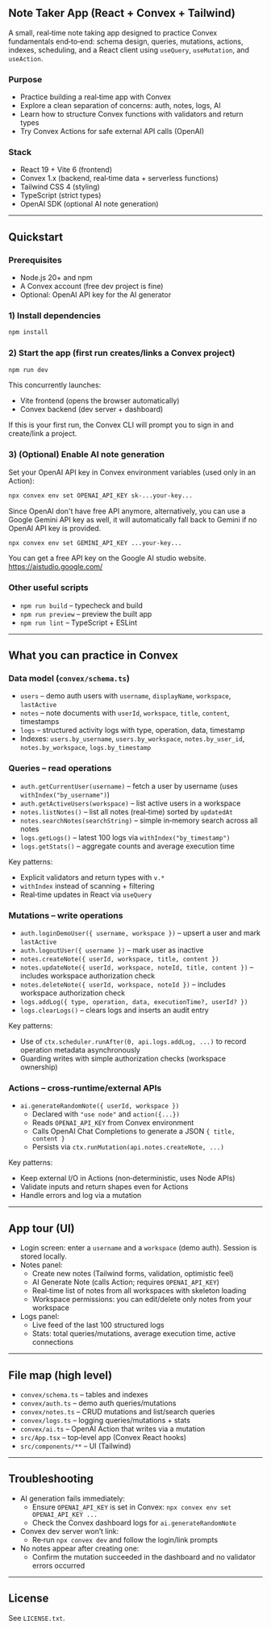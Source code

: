 ## Note Taker App (React + Convex + Tailwind)

A small, real‑time note taking app designed to practice Convex fundamentals end‑to‑end: schema design, queries, mutations, actions, indexes, scheduling, and a React client using `useQuery`, `useMutation`, and `useAction`.

### Purpose

- Practice building a real‑time app with Convex
- Explore a clean separation of concerns: auth, notes, logs, AI
- Learn how to structure Convex functions with validators and return types
- Try Convex Actions for safe external API calls (OpenAI)

### Stack

- React 19 + Vite 6 (frontend)
- Convex 1.x (backend, real‑time data + serverless functions)
- Tailwind CSS 4 (styling)
- TypeScript (strict types)
- OpenAI SDK (optional AI note generation)

---

## Quickstart

### Prerequisites

- Node.js 20+ and npm
- A Convex account (free dev project is fine)
- Optional: OpenAI API key for the AI generator

### 1) Install dependencies

```bash
npm install
```

### 2) Start the app (first run creates/links a Convex project)

```bash
npm run dev
```

This concurrently launches:

- Vite frontend (opens the browser automatically)
- Convex backend (dev server + dashboard)

If this is your first run, the Convex CLI will prompt you to sign in and create/link a project.

### 3) (Optional) Enable AI note generation

Set your OpenAI API key in Convex environment variables (used only in an Action):

```bash
npx convex env set OPENAI_API_KEY sk-...your-key...
```

Since OpenAI don't have free API anymore, alternatively, you can use a Google Gemini API key as well, it will automatically fall back to Gemini if no OpenAI API key is provided.

```bash
npx convex env set GEMINI_API_KEY ...your-key...
```

You can get a free API key on the Google AI studio website.
https://aistudio.google.com/


### Other useful scripts

- `npm run build` – typecheck and build
- `npm run preview` – preview the built app
- `npm run lint` – TypeScript + ESLint

---

## What you can practice in Convex

### Data model (`convex/schema.ts`)

- `users` – demo auth users with `username`, `displayName`, `workspace`, `lastActive`
- `notes` – note documents with `userId`, `workspace`, `title`, `content`, timestamps
- `logs` – structured activity logs with type, operation, data, timestamp
- Indexes: `users.by_username`, `users.by_workspace`, `notes.by_user_id`, `notes.by_workspace`, `logs.by_timestamp`

### Queries – read operations

- `auth.getCurrentUser(username)` – fetch a user by username (uses `withIndex("by_username")`)
- `auth.getActiveUsers(workspace)` – list active users in a workspace
- `notes.listNotes()` – list all notes (real‑time) sorted by `updatedAt`
- `notes.searchNotes(searchString)` – simple in‑memory search across all notes
- `logs.getLogs()` – latest 100 logs via `withIndex("by_timestamp")`
- `logs.getStats()` – aggregate counts and average execution time

Key patterns:

- Explicit validators and return types with `v.*`
- `withIndex` instead of scanning + filtering
- Real‑time updates in React via `useQuery`

### Mutations – write operations

- `auth.loginDemoUser({ username, workspace })` – upsert a user and mark `lastActive`
- `auth.logoutUser({ username })` – mark user as inactive
- `notes.createNote({ userId, workspace, title, content })`
- `notes.updateNote({ userId, workspace, noteId, title, content })` – includes workspace authorization check
- `notes.deleteNote({ userId, workspace, noteId })` – includes workspace authorization check
- `logs.addLog({ type, operation, data, executionTime?, userId? })`
- `logs.clearLogs()` – clears logs and inserts an audit entry

Key patterns:

- Use of `ctx.scheduler.runAfter(0, api.logs.addLog, ...)` to record operation metadata asynchronously
- Guarding writes with simple authorization checks (workspace ownership)

### Actions – cross‑runtime/external APIs

- `ai.generateRandomNote({ userId, workspace })`
  - Declared with `"use node"` and `action({...})`
  - Reads `OPENAI_API_KEY` from Convex environment
  - Calls OpenAI Chat Completions to generate a JSON `{ title, content }`
  - Persists via `ctx.runMutation(api.notes.createNote, ...)`

Key patterns:

- Keep external I/O in Actions (non‑deterministic, uses Node APIs)
- Validate inputs and return shapes even for Actions
- Handle errors and log via a mutation

---

## App tour (UI)

- Login screen: enter a `username` and a `workspace` (demo auth). Session is stored locally.
- Notes panel:
  - Create new notes (Tailwind forms, validation, optimistic feel)
  - AI Generate Note (calls Action; requires `OPENAI_API_KEY`)
  - Real‑time list of notes from all workspaces with skeleton loading
  - Workspace permissions: you can edit/delete only notes from your workspace
- Logs panel:
  - Live feed of the last 100 structured logs
  - Stats: total queries/mutations, average execution time, active connections

---

## File map (high level)

- `convex/schema.ts` – tables and indexes
- `convex/auth.ts` – demo auth queries/mutations
- `convex/notes.ts` – CRUD mutations and list/search queries
- `convex/logs.ts` – logging queries/mutations + stats
- `convex/ai.ts` – OpenAI Action that writes via a mutation
- `src/App.tsx` – top‑level app (Convex React hooks)
- `src/components/**` – UI (Tailwind)

---

## Troubleshooting

- AI generation fails immediately:
  - Ensure `OPENAI_API_KEY` is set in Convex: `npx convex env set OPENAI_API_KEY ...`
  - Check the Convex dashboard logs for `ai.generateRandomNote`
- Convex dev server won’t link:
  - Re‑run `npx convex dev` and follow the login/link prompts
- No notes appear after creating one:
  - Confirm the mutation succeeded in the dashboard and no validator errors occurred

---

## License

See `LICENSE.txt`.
